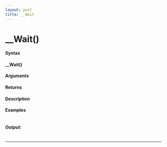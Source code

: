 ```yaml
---
layout: post
title: __Wait
---
```


# __Wait()


#### Syntax

#### __Wait()

#### Arguments

#### Returns

#### Description

#### Examples

```

```

##### Output:

```

```

---